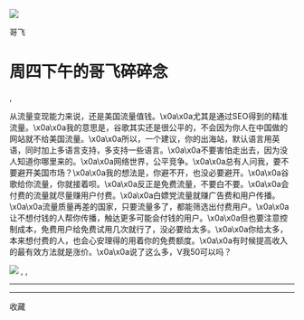 ![](http://mmbiz.qpic.cn/mmbiz_png/LBrX00GQeicsQIcEZg1UMapobh9KDpNHpFI7CNXVq0Z4zQD6zVia7KGl8iacciaFNPCa3Cic1TKp4h7tYY9doIQ3eRg/300?wx_fmt=png)

哥飞

#  周四下午的哥飞碎碎念

,

从流量变现能力来说，还是美国流量值钱。\x0a\x0a尤其是通过SEO得到的精准流量。\x0a\x0a我的意思是，谷歌其实还是很公平的，不会因为你人在中国做的网站就不给美国流量。\x0a\x0a所以，一个建议，你的出海站，默认语言用英语，同时加上多语言支持，多支持一些语言。\x0a\x0a不要害怕走出去，因为没人知道你哪里来的。\x0a\x0a网络世界，公平竞争。\x0a\x0a总有人问我，要不要避开美国市场？\x0a\x0a我的想法是，你避不开，也没必要避开。\x0a\x0a谷歌给你流量，你就接着呗。\x0a\x0a反正是免费流量，不要白不要。\x0a\x0a会付费的流量就尽量赚用户付费。\x0a\x0a白嫖党流量就赚广告费和用户传播。\x0a\x0a流量质量再差的国家，只要流量多了，都能筛选出付费用户。\x0a\x0a让不想付钱的人帮你传播，触达更多可能会付钱的用户。\x0a\x0a但也要注意控制成本，免费用户给免费试用几次就行了，没必要给太多。\x0a\x0a你给太多，本来想付费的人，也会心安理得的用着你的免费额度。\x0a\x0a有时候提高收入的最有效方法就是涨价。\x0a\x0a说了这么多，V我50可以吗？

![](https://mmbiz.qpic.cn/sz_mmbiz_jpg/LBrX00GQeicsiczk1mdWJED40icN2RIYQyFsE13uVDy2azUEGLFR4m5ibKEWLyXpAOx3sGfgqOvjbTKHx53Z1hN3hw/0?wx_fmt=jpeg)
,  ,





****



****



  收藏

